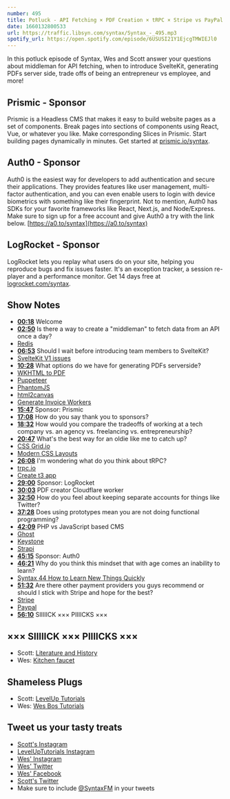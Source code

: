 ```yaml
---
number: 495
title: Potluck - API Fetching × PDF Creation × tRPC × Stripe vs PayPal
date: 1660132800533
url: https://traffic.libsyn.com/syntax/Syntax_-_495.mp3
spotify_url: https://open.spotify.com/episode/6USUSI21Y1EjcgTMWIEJl0
---
```


In this potluck episode of Syntax, Wes and Scott answer your questions about middleman for API fetching, when to introduce SvelteKit, generating PDFs server side, trade offs of being an entrepreneur vs employee, and more!

## Prismic  - Sponsor

Prismic is a Headless CMS that makes it easy to build website pages as a set of components. Break pages into sections of components using React, Vue, or whatever you like. Make corresponding Slices in Prismic. Start building pages dynamically in minutes. Get started at [prismic.io/syntax](https://prismic.io/syntax).

## Auth0 - Sponsor

Auth0 is the easiest way for developers to add authentication and secure their applications. They provides features like user management, multi-factor authentication, and you can even enable users to login with device biometrics with something like their fingerprint. Not to mention, Auth0 has SDKs for your favorite frameworks like React, Next.js, and Node/Express. Make sure to sign up for a free account and give Auth0 a try with the link below. [https://a0.to/syntax](https://a0.to/syntax)

## LogRocket - Sponsor

LogRocket lets you replay what users do on your site, helping you reproduce bugs and fix issues faster. It's an exception tracker, a session re-player and a performance monitor. Get 14 days free at [logrocket.com/syntax](https://logrocket.com/syntax).

## Show Notes

* **[00:18](#t=00:18)** Welcome
* **[02:50](#t=02:50)** Is there a way to create a "middleman" to fetch data from an API once a day?
* [Redis](https://redis.io)
* **[06:53](#t=06:53)** Should I wait before introducing team members to SvelteKit?
* [SvelteKit V1 issues](https://github.com/sveltejs/kit/discussions/5748)
* **[10:28](#t=10:28)** What options do we have for generating PDFs serverside?
* [WKHTML to PDF](https://wkhtmltopdf.org)
* [Puppeteer](https://pptr.dev)
* [PhantomJS](https://phantomjs.org)
* [html2canvas](https://www.npmjs.com/package/html2canvas)
* [Generate Invoice Workers](https://github.com/adamschwartz/generate.invoice.workers.dev/blob/master/index.js)
* **[15:47](#t=15:47)** Sponsor: Prismic
* **[17:08](#t=17:08)** How do you say thank you to sponsors?
* **[18:32](#t=18:32)** How would you compare the tradeoffs of working at a tech company vs. an agency vs. freelancing vs. entrepreneurship?
* **[20:47](#t=20:47)** What's the best way for an oldie like me to catch up?
* [CSS Grid.io](https://cssgrid.io)
* [Modern CSS Layouts](https://leveluptutorials.com/tutorials/modern-css-layouts/about-modern-css-layouts)
* **[26:08](#t=26:08)** I'm wondering what do you think about tRPC?
* [trpc.io](https://trpc.io)
* [Create t3 app](https://github.com/t3-oss/create-t3-app)
* **[29:00](#t=29:00)** Sponsor: LogRocket
* **[30:03](#t=30:03)** PDF creator Cloudflare worker
* **[32:50](#t=32:50)** How do you feel about keeping separate accounts for things like Twitter?
* **[37:28](#t=37:28)** Does using prototypes mean you are not doing functional programming?
* **[42:09](#t=42:09)** PHP vs JavaScript based CMS
* [Ghost](https://ghost.org)
* [Keystone](https://keystonejs.com)
* [Strapi](https://strapi.io)
* **[45:15](#t=45:15)** Sponsor: Auth0
* **[46:21](#t=46:21)** Why do you think this mindset that with age comes an inability to learn?
* [Syntax 44 How to Learn New Things Quickly](https://syntax.fm/show/044/how-to-learn-new-things-quickly)
* **[51:32](#t=51:32)** Are there other payment providers you guys recommend or should I stick with Stripe and hope for the best?
* [Stripe](https://stripe.com)
* [Paypal](https://www.paypal.com)
* **[56:10](#t=56:10)** SIIIIICK ××× PIIIICKS ×××

## ××× SIIIIICK ××× PIIIICKS ×××

* Scott: [Literature and History](https://literatureandhistory.com/)
* Wes: [Kitchen faucet](https://amzn.to/3OKAeMJ)

## Shameless Plugs

* Scott: [LevelUp Tutorials](https://leveluptutorials.com/tutorials/keystone-js/introduction)
* Wes: [Wes Bos Tutorials](https://wesbos.com/courses)

## Tweet us your tasty treats

* [Scott's Instagram](https://www.instagram.com/stolinski/)
* [LevelUpTutorials Instagram](https://www.instagram.com/LevelUpTutorials/)
* [Wes' Instagram](https://www.instagram.com/wesbos/)
* [Wes' Twitter](https://twitter.com/wesbos)
* [Wes' Facebook](https://www.facebook.com/wesbos.developer)
* [Scott's Twitter](https://twitter.com/stolinski)
* Make sure to include [@SyntaxFM](https://twitter.com/SyntaxFM) in your tweets

